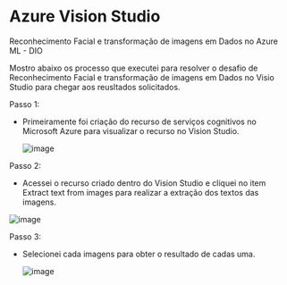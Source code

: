 # Azure Vision Studio
Reconhecimento Facial e transformação de imagens em Dados no Azure ML - DIO

Mostro abaixo os processo que executei para resolver o desafio de Reconhecimento Facial e transformação de imagens em Dados no Visio Studio para chegar aos reusltados solicitados.

Passo 1:
- Primeiramente foi criação do recurso de serviços cognitivos no Microsoft Azure para visualizar o recurso no Vision Studio.

  ![image](https://github.com/Andrelpavan/AzureVisionStudio/assets/69944259/113f845f-bf13-480a-8bbf-3c3978af1cd9)


Passo 2:
- Acessei o recurso criado dentro do Vision Studio e cliquei no item Extract text from images para realizar a extração dos textos das imagens.

![image](https://github.com/Andrelpavan/AzureVisionStudio/assets/69944259/d4bb673f-bbf5-4356-b09c-673d0e84fa58)

Passo 3:
- Selecionei cada imagens para obter o resultado de cadas uma.

  ![image](https://github.com/Andrelpavan/AzureVisionStudio/assets/69944259/7445aac2-45a0-4b5e-b152-1a6ea36f8484)

